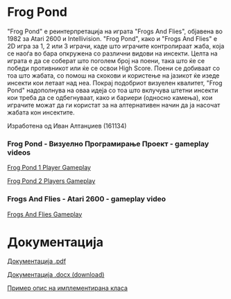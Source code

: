 # Frog Pond

   "Frog Pond" e реинтерпретација на играта "Frogs And Flies", објавена во 1982 за Atari 2600 и Intellivision. "Frog Pond", како и "Frogs And Flies" е 2D игра за 1, 2 или 3 играчи, каде што играчите контролираат жаба, која се наоѓа во бара опкружена со различни видови на инсекти. Целта на играта е да се соберат што поголем број на поени, така што ќе се победи противникот или ќе се освои High Score. Поени се добиваат со тоа што жабата, со помош на скокови и користење на јазикот ќе изеде инсекти кои летаат над неа. Покрај подобриот визуелен квалитет, "Frog Pond" надополнува на оваа идеја со тоа што вклучува штетни инсекти кои треба да се одбегнуваат, како и бариери (односно камења), кои играчите можат да ги користат за на алтернативен начин да ја насочат жабата кон инсектите.

   Изработена од Иван Алтанџиев (161134)

### Frog Pond - Визуелно Програмирање Проект - gameplay videos

[Frog Pond 1 Player Gameplay](https://youtu.be/tefUYoPY94s)

[Frog Pond 2 Players Gameplay](https://youtu.be/bv3XZwUw9eE)

### Frogs And Flies - Atari 2600 - gameplay video

[Frogs And Flies Gameplay](https://youtu.be/gPxZsW7lslY)

# Документација

[Документација .pdf](Documentation.pdf)

[Документација .docx (download)](https://github.com/ivanaltan/Frog-Pond/raw/master/Documentation.docx)

[Пример oпис на имплементирана класа](EXAMPLE.md)



